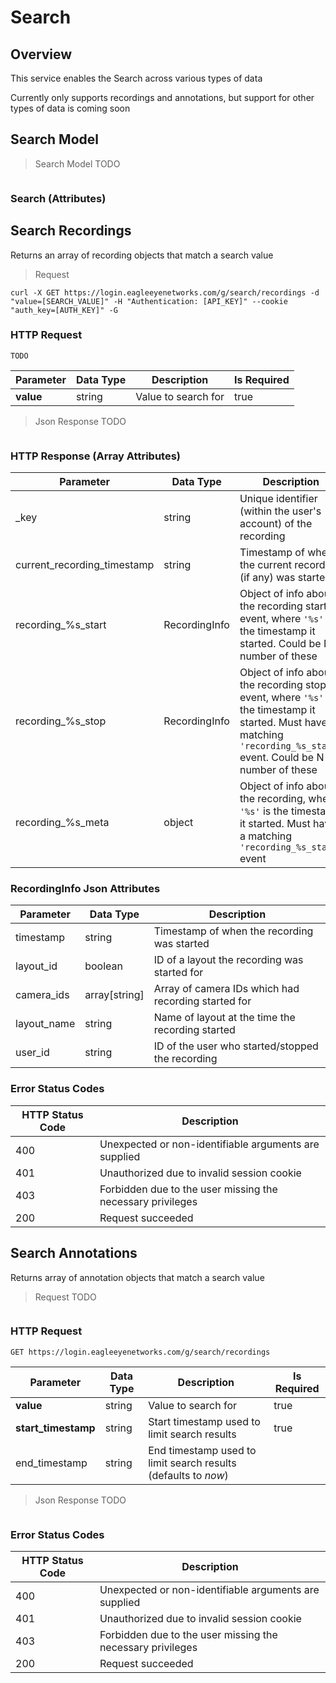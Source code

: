 # Search

<!--===================================================================-->
## Overview
<!--===================================================================-->

This service enables the Search across various types of data

<aside class="success">Currently only supports recordings and annotations, but support for other types of data is coming soon</aside>

<!--===================================================================-->
## Search Model
<!--===================================================================-->

> Search Model TODO

```json
```

### Search (Attributes)

<details hidden>
Parameter | Data Type | Description
--------- | --------- | -----------
<p hidden>???</p> | <p hidden>???</p> | <p hidden>???</p>
</details>


<!--===================================================================-->
## Search Recordings
<!--===================================================================-->

Returns an array of recording objects that match a search value

> Request

```shell
curl -X GET https://login.eagleeyenetworks.com/g/search/recordings -d "value=[SEARCH_VALUE]" -H "Authentication: [API_KEY]" --cookie "auth_key=[AUTH_KEY]" -G
```

### HTTP Request

`TODO`

Parameter | Data Type | Description | Is Required
--------- | --------- | ----------- | -----------
**value** | string    | Value to search for | true

> Json Response TODO

```json
```

### HTTP Response (Array Attributes)

Parameter                   | Data Type     | Description
---------                   | ---------     | -----------
\_key                       | string        | Unique identifier (within the user's account) of the recording
current_recording_timestamp | string        | Timestamp of when the current recording (if any) was started
recording_%s_start          | RecordingInfo | Object of info about the recording start event, where `'%s'` is the timestamp it started. Could be N number of these
recording_%s_stop           | RecordingInfo | Object of info about the recording stop event, where `'%s'` is the timestamp it started. Must have a matching `'recording_%s_start'` event. Could be N number of these
recording_%s_meta           | object        | Object of info about the recording, where `'%s'` is the timestamp it started. Must have a matching `'recording_%s_start'` event

### RecordingInfo Json Attributes

Parameter   | Data Type     | Description
---------   | ---------     | -----------
timestamp   | string        | Timestamp of when the recording was started
layout_id   | boolean       | ID of a layout the recording was started for
camera_ids  | array[string] | Array of camera IDs which had recording started for
layout_name | string        | Name of layout at the time the recording started
user_id     | string        | ID of the user who started/stopped the recording

### Error Status Codes

HTTP Status Code | Description
---------------- | -----------
400 | Unexpected or non-identifiable arguments are supplied
401 | Unauthorized due to invalid session cookie
403 | Forbidden due to the user missing the necessary privileges
200 | Request succeeded

<!--===================================================================-->
## Search Annotations
<!--===================================================================-->

Returns array of annotation objects that match a search value

> Request TODO

```shell
```

### HTTP Request

`GET https://login.eagleeyenetworks.com/g/search/recordings`

Parameter           | Data Type | Description | Is Required
---------           | --------- | ----------- | -----------
**value**           | string    | Value to search for | true
**start_timestamp** | string    | Start timestamp used to limit search results | true
end_timestamp       | string    | End timestamp used to limit search results (defaults to *now*)

> Json Response TODO

```json
```

<details hidden>
### HTTP Response (Array Attributes)

Parameter | Data Type     | Description
--------- | ---------     | -----------
<p hidden>???</p> | array[object] | <p hidden>???</p>
</details>


### Error Status Codes

HTTP Status Code | Description
---------------- | -----------
400 | Unexpected or non-identifiable arguments are supplied
401 | Unauthorized due to invalid session cookie
403 | Forbidden due to the user missing the necessary privileges
200 | Request succeeded
